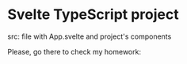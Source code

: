 # Svelte TypeScript project

src: file with App.svelte and project's components

Please, go there to check my homework: 